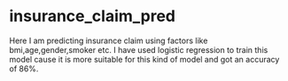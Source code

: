 # insurance_claim_pred

Here I am predicting insurance claim using factors like bmi,age,gender,smoker etc.
I have used logistic regression to train this model cause it is more suitable for this kind of model and got an accuracy of 86%.
